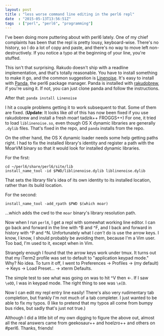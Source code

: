 ```yaml
---
layout: post
title : "less worse command line editing in the perl6 repl"
date  : "2015-05-13T13:56:51Z"
tags  : ["perl", "perl6", "programming"]
---
```

I've been doing more puttering about with perl6 lately.  One of my chief
complaints has been that the repl is pretty lousy, keyboard-wise.  There's no
history, so I do a lot of copy and paste, and there's no way to move left
non-destructively.  If you notice a typo at the beginning of your line, you're
stuffed.

This isn't that surprising.  Rakudo doesn't ship with a readline
implementation, and that's totally reasonable.  You have to install something
to make it go, and the common suggestion is
[Linenoise](https://github.com/hoelzro/p6-linenoise/).  It's easy to install
with [Panda](https://github.com/tadzik/panda/), the perl6 package manager.
Panda is installed with [rakudobrew](https://github.com/tadzik/rakudobrew), if
you're using it.  If not, you can just clone panda and follow the instructions.

After that:  `panda install Linenoise`

I hit a couple problems getting it to work subsequent to that.  Some of them
are fixed.  (**Update**: It looks like *all* of this has now been fixed if you use rakudobrew and install a fresh moar! tadzik++ FROGGS++)  For one, it tried to load `liblinenoise.so`, even though OS X
dynamic libraries are generally `.dylib` files.  That's fixed in the repo, and
`panda` installs from the repo.

On the other hand, the OS X dynamic loader needs some help getting paths right.
I had to fix the installed library's identity and register a path with the
MoarVM binary so that it would look for installed dynamic libraries.

For the first:

    cd ~/perl6/share/perl6/site/lib
    install_name_tool -id $PWD/liblinenoise.dylib liblinenoise.dylib

That sets the library file's idea of its own identity to its installed
location, rather than its build location.

For the second:

    install_name_tool -add_rpath $PWD $(which moar)

...which adds the cwd to the `moar` binary's library resolution path.

Now when I run `perl6`, I get a repl with somewhat working line editor.  I can
go back and forward in the line with ^B and ^F, and I back and forward in
history with ^P and ^N.  Unfortunately what I *can't* do is use the arrow keys.
I know, I know, I should probably be avoiding them, because I'm a Vim user.
Too bad, I'm used to it, except when in Vim.

Strangely enough I found that the arrow keys work under tmux.  It turns out
that my iTerm2 profile was set to default to "application keypad mode."  Why?
No idea.  To turn it off, I went to Preferences → Profiles → (my default) →
Keys → Load Preset… → xterm Defaults.

The simple test to see what was going on was to hit ^V then ←.  If I saw
`\eOD`, I was in keypad mode.  The right thing to see was `\e[D`.

Now I can edit my repl entry line easily!  There's also very rudimentary tab
completion, but frankly I'm not much of a tab completer.  I just wanted to be
able to fix my typos.  (I like to pretend that my typos all come from bumpy bus
rides, but sadly that's just not true.)

Although I did a little bit of my own digging to figure the above out, almost
all the real answers came from geekosaur++ and hoelzro++ and others on #perl6.
Thanks, friends!

